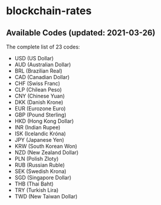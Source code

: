 # blockchain-rates

## Available Codes (updated: 2021-03-26)

The complete list of 23 codes:

- USD (US Dollar)
- AUD (Australian Dollar)
- BRL (Brazilian Real)
- CAD (Canadian Dollar)
- CHF (Swiss Franc)
- CLP (Chilean Peso)
- CNY (Chinese Yuan)
- DKK (Danish Krone)
- EUR (Eurozone Euro)
- GBP (Pound Sterling)
- HKD (Hong Kong Dollar)
- INR (Indian Rupee)
- ISK (Icelandic Króna)
- JPY (Japanese Yen)
- KRW (South Korean Won)
- NZD (New Zealand Dollar)
- PLN (Polish Zloty)
- RUB (Russian Ruble)
- SEK (Swedish Krona)
- SGD (Singapore Dollar)
- THB (Thai Baht)
- TRY (Turkish Lira)
- TWD (New Taiwan Dollar)
